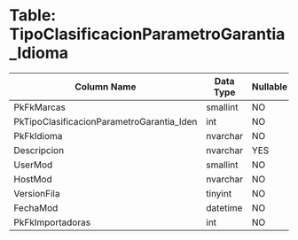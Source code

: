 # Table: TipoClasificacionParametroGarantia_Idioma

| Column Name | Data Type | Nullable |
|-------------|-----------|----------|
| PkFkMarcas | smallint | NO |
| PkTipoClasificacionParametroGarantia_Iden | int | NO |
| PkFkIdioma | nvarchar | NO |
| Descripcion | nvarchar | YES |
| UserMod | smallint | NO |
| HostMod | nvarchar | NO |
| VersionFila | tinyint | NO |
| FechaMod | datetime | NO |
| PkFkImportadoras | int | NO |
